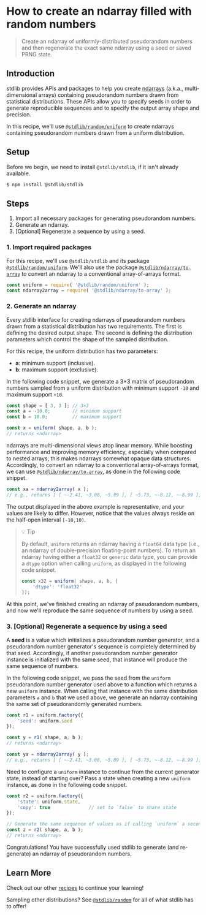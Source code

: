 <!--

@license Apache-2.0

Copyright (c) 2025 The Stdlib Authors.

Licensed under the Apache License, Version 2.0 (the "License");
you may not use this file except in compliance with the License.
You may obtain a copy of the License at

   http://www.apache.org/licenses/LICENSE-2.0

Unless required by applicable law or agreed to in writing, software
distributed under the License is distributed on an "AS IS" BASIS,
WITHOUT WARRANTIES OR CONDITIONS OF ANY KIND, either express or implied.
See the License for the specific language governing permissions and
limitations under the License.

-->

# How to create an ndarray filled with random numbers

> Create an ndarray of uniformly-distributed pseudorandom numbers and then regenerate the exact same ndarray using a seed or saved PRNG state.

## Introduction

stdlib provides APIs and packages to help you create [ndarrays][@stdlib/ndarray/ctor] (a.k.a., multi-dimensional arrays) containing pseudorandom numbers drawn from statistical distributions. These APIs allow you to specify seeds in order to generate reproducible sequences and to specify the output array shape and precision.

In this recipe, we'll use [`@stdlib/random/uniform`][@stdlib/random/uniform] to create ndarrays containing pseudorandom numbers drawn from a uniform distribution.

## Setup

Before we begin, we need to install `@stdlib/stdlib`, if it isn't already available.

```bash
$ npm install @stdlib/stdlib
```

## Steps

1.  Import all necessary packages for generating pseudorandom numbers.
2.  Generate an ndarray.
3.  \[Optional] Regenerate a sequence by using a seed.

### 1. Import required packages

For this recipe, we'll use `@stdlib/stdlib` and its package [`@stdlib/random/uniform`][@stdlib/random/uniform]. We'll also use the package [`@stdlib/ndarray/to-array`][@stdlib/ndarray/to-array] to convert an ndarray to a conventional array-of-arrays format.

```javascript
const uniform = require( '@stdlib/random/uniform' );
const ndarray2array = require( '@stdlib/ndarray/to-array' );
```

### 2. Generate an ndarray

Every stdlib interface for creating ndarrays of pseudorandom numbers drawn from a statistical distribution has two requirements. The first is defining the desired output shape. The second is defining the distribution parameters which control the shape of the sampled distribution.

For this recipe, the uniform distribution has two parameters:

-   **a**: minimum support (inclusive).
-   **b**: maximum support (exclusive).

In the following code snippet, we generate a 3×3 matrix of pseudorandom numbers sampled from a uniform distribution with minimum support `-10` and maximum support `+10`.

```javascript
const shape = [ 3, 3 ]; // 3×3
const a = -10.0;        // minimum support
const b = 10.0;         // maximum support

const x = uniform( shape, a, b );
// returns <ndarray>
```

ndarrays are multi-dimensional views atop linear memory. While boosting performance and improving memory efficiency, especially when compared to nested arrays, this makes ndarrays somewhat opaque data structures. Accordingly, to convert an ndarray to a conventional array-of-arrays format, we can use [`@stdlib/ndarray/to-array`][@stdlib/ndarray/to-array], as done in the following code snippet.

```javascript
const xa = ndarray2array( x );
// e.g., returns [ [ ~-2.41, ~3.08, ~5.09 ], [ ~5.73, ~-8.12, ~-8.99 ], [ ~0.11, ~-6.69, ~4.79 ] ]
```

The output displayed in the above example is representative, and your values are likely to differ. However, notice that the values always reside on the half-open interval `[-10,10)`.

> 💡 Tip
>
> By default, `uniform` returns an ndarray having a `float64` data type (i.e., an ndarray of double-precision floating-point numbers). To return an ndarray having either a `float32` or `generic` data type, you can provide a `dtype` option when calling `uniform`, as displayed in the following code snippet.
>
> ```javascript
> const x32 = uniform( shape, a, b, {
>     'dtype': 'float32'
> });
> ```

At this point, we've finished creating an ndarray of pseudorandom numbers, and now we'll reproduce the same sequence of numbers by using a seed.

### 3. \[Optional] Regenerate a sequence by using a seed

A **seed** is a value which initializes a pseudorandom number generator, and a pseudorandom number generator's sequence is completely determined by that seed. Accordingly, if another pseudorandom number generator instance is initialized with the same seed, that instance will produce the same sequence of numbers.

In the following code snippet, we pass the seed from the `uniform` pseudorandom number generator used above to a function which returns a new `uniform` instance. When calling that instance with the same distribution parameters `a` and `b` that we used above, we generate an ndarray containing the same set of pseudorandomly generated numbers.

```javascript
const r1 = uniform.factory({
    'seed': uniform.seed
});

const y = r1( shape, a, b );
// returns <ndarray>

const ya = ndarray2array( y );
// e.g., returns [ [ ~-2.41, ~3.08, ~5.09 ], [ ~5.73, ~-8.12, ~-8.99 ], [ ~0.11, ~-6.69, ~4.79 ] ]
```

Need to configure a `uniform` instance to continue from the current generator state, instead of starting over? Pass a state when creating a new `uniform` instance, as done in the following code snippet.

```javascript
const r2 = uniform.factory({
    'state': uniform.state,
    'copy': true              // set to `false` to share state
});

// Generate the same sequence of values as if calling `uniform` a second ndarray:
const z = r2( shape, a, b );
// returns <ndarray>
```

Congratulations! You have successfully used stdlib to generate (and re-generate) an ndarray of pseudorandom numbers.

## Learn More

Check out our other [recipes][stdlib-user-guides-recipes] to continue your learning!

Sampling other distributions? See [`@stdlib/random`][@stdlib/random] for all of what stdlib has to offer!

<!-- links -->

<section class="links">

[@stdlib/random]: https://github.com/stdlib-js/stdlib/tree/develop/lib/node_modules/%40stdlib/random

[@stdlib/random/uniform]: https://github.com/stdlib-js/stdlib/tree/develop/lib/node_modules/%40stdlib/random/uniform

[@stdlib/ndarray/ctor]: https://github.com/stdlib-js/stdlib/tree/develop/lib/node_modules/%40stdlib/ndarray/ctor

[@stdlib/ndarray/to-array]: https://github.com/stdlib-js/stdlib/tree/develop/lib/node_modules/%40stdlib/ndarray/to-array

[stdlib-user-guides-recipes]: https://github.com/stdlib-js/stdlib/tree/develop/docs/user-guides/recipes

</section>

<!-- /.links -->

